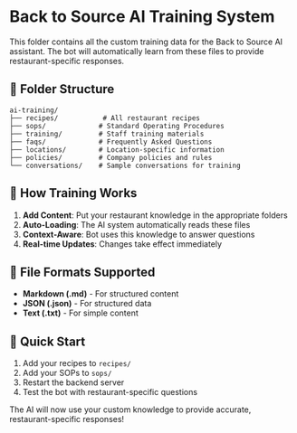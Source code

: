 # Back to Source AI Training System

This folder contains all the custom training data for the Back to Source AI assistant. The bot will automatically learn from these files to provide restaurant-specific responses.

## 📁 Folder Structure

```
ai-training/
├── recipes/           # All restaurant recipes
├── sops/             # Standard Operating Procedures
├── training/         # Staff training materials
├── faqs/             # Frequently Asked Questions
├── locations/        # Location-specific information
├── policies/         # Company policies and rules
└── conversations/    # Sample conversations for training
```

## 🔄 How Training Works

1. **Add Content**: Put your restaurant knowledge in the appropriate folders
2. **Auto-Loading**: The AI system automatically reads these files
3. **Context-Aware**: Bot uses this knowledge to answer questions
4. **Real-time Updates**: Changes take effect immediately

## 📝 File Formats Supported

- **Markdown (.md)** - For structured content
- **JSON (.json)** - For structured data
- **Text (.txt)** - For simple content

## 🚀 Quick Start

1. Add your recipes to `recipes/`
2. Add your SOPs to `sops/`
3. Restart the backend server
4. Test the bot with restaurant-specific questions

The AI will now use your custom knowledge to provide accurate, restaurant-specific responses!